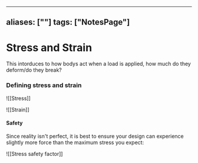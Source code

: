
---
aliases: [""]
tags: ["NotesPage"]
---

# Stress and Strain

This intorduces to how bodys act when a load is applied, how much do they deform/do they break?

### Defining stress and strain

![[Stress]]

![[Strain]]

#### Safety
Since reality isn't perfect, it is best to ensure your design can experience slightly more force than the maximum stress you expect:

![[Stress safety factor]]